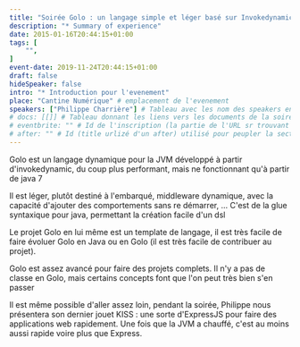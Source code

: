 ```yaml
---
title: "Soirée Golo : un langage simple et léger basé sur Invokedynamic"
description: "* Summary of experience"
date: 2015-01-16T20:44:15+01:00
tags: [
    "",
]
event-date: 2019-11-24T20:44:15+01:00
draft: false
hideSpeaker: false
intro: "* Introduction pour l'evenement"
place: "Cantine Numérique" # emplacement de l'evenement
speakers: ["Philippe Charrière"] # Tableau avec les nom des speakers entre " et séparé par des , et doit être identique au titre du speaker enregistré !
# docs: [[]] # Tableau donnant les liens vers les documents de la soirée hors affiche - exemple : [["L'inauguration","http://toursjug.cloud.xwiki.com/xwiki/bin/download/Meetings/20080409/InaugurationToursJUG.pdf"], ["Unitils et Selenium","Unitils-Selenium.pdf"]]
# eventbrite: "" # Id de l'inscription (la partie de l'URL sr trouvant après https://www.eventbrite.fr/e/ )
# after: "" # Id (title urlizé d'un after) utilisé pour peupler la section after d'un evvent (exemple : apside-after-01)
---
```


Golo est un langage dynamique pour la JVM développé à partir d'invokedynamic, du coup plus performant, mais ne fonctionnant qu'à partir de java 7

Il est léger, plutôt destiné à l'embarqué, middleware dynamique, avec la capacité d'ajouter des comportements sans re démarrer, ...
C'est de la glue syntaxique pour java, permettant la création facile d'un dsl

Le projet Golo en lui même est un template de langage, il est très facile de faire évoluer Golo en Java ou en Golo (il est très facile de contribuer au projet).

Golo est assez avancé pour faire des projets complets. Il n'y a pas de classe en Golo, mais certains concepts font que l'on peut très bien s'en passer

Il est même possible d'aller assez loin, pendant la soirée, Philippe nous présentera son dernier jouet KISS : une sorte d'ExpressJS pour faire des applications web rapidement.
Une fois que la JVM a chauffé, c'est au moins aussi rapide voire plus que Express.
